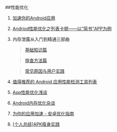 ##性能优化

1. [加速你的Android应用](http://www.devtf.cn/?p=1097)

2. [Andriod性能优化之列表卡顿——以“简书”APP为例](http://www.jcodecraeer.com/a/anzhuokaifa/androidkaifa/2015/1121/3709.html)

3. 内存泄露从入门到精通三部曲
	
	>[基础知识篇](http://bugly.qq.com/blog/?p=832)

	>[排查方法篇](http://bugly.qq.com/blog/?p=872#rd)

	>[常见原因与用户实践](http://bugly.qq.com/bbs/forum.php?mod=viewthread&tid=125#rd)

4. [值得推荐的 Android 应用性能检测工具列表](http://zhuanlan.zhihu.com/zmywly8866/20416881)

5. [App性能优化浅谈](http://blog.csdn.net/wwj_748/article/details/50322581#rd?sukey=fc78a68049a14bb2db00a1bb1e5ac9607fe367568a49e0c4712b067788e1b40e5041d751884934f530d10d5b3841e573)

6. [Android内存优化杂谈](https://mp.weixin.qq.com/s?__biz=MzAwNDY1ODY2OQ==&mid=400656149&idx=1&sn=122b4f4965fafebf78ec0b4fce2ef62a&scene=0&key=ac89cba618d2d976466f0ecc0ea94f6ddc75b8e0f1eec512b8d6629613f291cb294714bb3786bf702cfee0f3dd2eb29e&ascene=0&uin=MjAyNzY1NTU%3D&devicetype=iMac+MacBookPro12%2C1+OSX+OSX+10.11.1+build(15B42)&version=11020201&pass_ticket=NRSZhEJnahPXPQ5sr2tGwORvfLUpNWFyFtWRzUulUaM%3D)


7. [为你的应用加速 - 安卓优化指南](https://github.com/bboyfeiyu/android-tech-frontier/blob/master/issue-27/%E4%B8%BA%E4%BD%A0%E7%9A%84%E5%BA%94%E7%94%A8%E5%8A%A0%E9%80%9F%20-%20%E5%AE%89%E5%8D%93%E4%BC%98%E5%8C%96%E6%8C%87%E5%8D%97.md)

8. [[个人总结]APK瘦身实践](http://www.jayfeng.com/2015/12/29/APK%E7%98%A6%E8%BA%AB%E5%AE%9E%E8%B7%B5/)